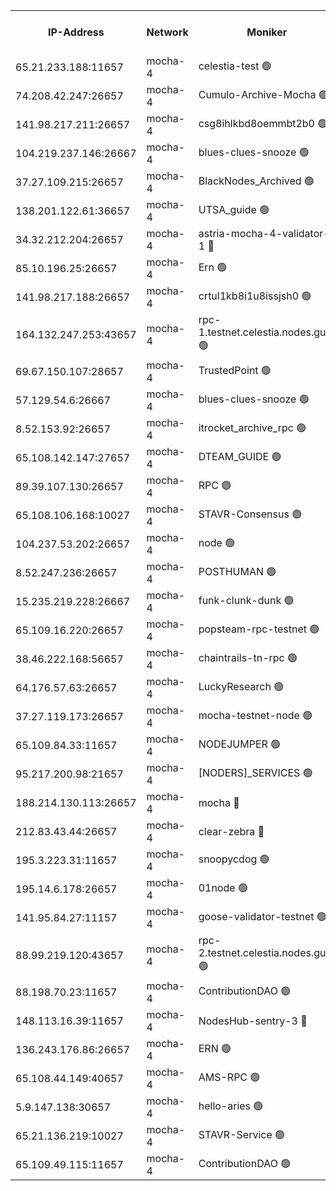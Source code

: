 


<table><tr><th>IP-Address</th><th>Network</th><th>Moniker</th><th>Latest Block Height</th><th>Earliest Block Height</th><th>Catching Up</th><th>Tx Index</th><th>Voting Power</th><th>Version</th><th>Scan Time</th></tr><tr><td>65.21.233.188:11657</td><td>mocha-4</td><td>celestia-test 🟢</td><td>4994657</td><td>0</td><td>False</td><td>on</td><td>0</td><td>3.3.1-mocha</td><td>2025-03-04T18:02:11.666693201UTC</td></tr><tr><td>74.208.42.247:26657</td><td>mocha-4</td><td>Cumulo-Archive-Mocha 🟢</td><td>4994628</td><td>1</td><td>False</td><td>on</td><td>0</td><td>3.4.0-mocha</td><td>2025-03-04T17:59:43.425702762UTC</td></tr><tr><td>141.98.217.211:26657</td><td>mocha-4</td><td>csg8ihlkbd8oemmbt2b0 🟢</td><td>4994630</td><td>1</td><td>False</td><td>on</td><td>0</td><td>3.4.0-mocha</td><td>2025-03-04T17:59:52.355232579UTC</td></tr><tr><td>104.219.237.146:26667</td><td>mocha-4</td><td>blues-clues-snooze 🟢</td><td>4994630</td><td>1</td><td>False</td><td>off</td><td>0</td><td>3.2.0-mocha</td><td>2025-03-04T17:59:53.534187798UTC</td></tr><tr><td>37.27.109.215:26657</td><td>mocha-4</td><td>BlackNodes_Archived 🟢</td><td>4994631</td><td>1</td><td>False</td><td>off</td><td>0</td><td>3.3.0-mocha</td><td>2025-03-04T17:59:58.396513407UTC</td></tr><tr><td>138.201.122.61:36657</td><td>mocha-4</td><td>UTSA_guide 🟢</td><td>4994631</td><td>1</td><td>False</td><td>on</td><td>0</td><td>3.4.0-mocha</td><td>2025-03-04T18:00:00.835121491UTC</td></tr><tr><td>34.32.212.204:26657</td><td>mocha-4</td><td>astria-mocha-4-validator-1 🔴</td><td>4994632</td><td>1</td><td>False</td><td>on</td><td>10509044</td><td>3.3.1-mocha</td><td>2025-03-04T18:00:01.148582636UTC</td></tr><tr><td>85.10.196.25:26657</td><td>mocha-4</td><td>Ern 🟢</td><td>4994634</td><td>1</td><td>False</td><td>on</td><td>0</td><td>3.4.0-mocha</td><td>2025-03-04T18:00:13.663205367UTC</td></tr><tr><td>141.98.217.188:26657</td><td>mocha-4</td><td>crtul1kb8i1u8issjsh0 🟢</td><td>4994636</td><td>1</td><td>False</td><td>on</td><td>0</td><td>3.4.0-mocha</td><td>2025-03-04T18:00:24.218186899UTC</td></tr><tr><td>164.132.247.253:43657</td><td>mocha-4</td><td>rpc-1.testnet.celestia.nodes.guru 🟢</td><td>4994643</td><td>1</td><td>False</td><td>on</td><td>0</td><td>3.4.0-mocha</td><td>2025-03-04T18:00:57.276393127UTC</td></tr><tr><td>69.67.150.107:28657</td><td>mocha-4</td><td>TrustedPoint 🟢</td><td>4994646</td><td>1</td><td>False</td><td>on</td><td>0</td><td>3.3.0-mocha</td><td>2025-03-04T18:01:13.215548631UTC</td></tr><tr><td>57.129.54.6:26667</td><td>mocha-4</td><td>blues-clues-snooze 🟢</td><td>4994647</td><td>1</td><td>False</td><td>off</td><td>0</td><td>3.2.0-mocha</td><td>2025-03-04T18:01:17.973003106UTC</td></tr><tr><td>8.52.153.92:26657</td><td>mocha-4</td><td>itrocket_archive_rpc 🟢</td><td>4994650</td><td>1</td><td>False</td><td>on</td><td>0</td><td>3.3.1-mocha</td><td>2025-03-04T18:01:33.787613804UTC</td></tr><tr><td>65.108.142.147:27657</td><td>mocha-4</td><td>DTEAM_GUIDE 🟢</td><td>4994653</td><td>1</td><td>False</td><td>on</td><td>0</td><td>3.3.1-mocha</td><td>2025-03-04T18:01:47.448882764UTC</td></tr><tr><td>89.39.107.130:26657</td><td>mocha-4</td><td>RPC 🟢</td><td>4994653</td><td>1</td><td>False</td><td>on</td><td>0</td><td>3.4.0-mocha</td><td>2025-03-04T18:01:49.811130234UTC</td></tr><tr><td>65.108.106.168:10027</td><td>mocha-4</td><td>STAVR-Consensus 🟢</td><td>4994657</td><td>1</td><td>False</td><td>on</td><td>0</td><td>3.4.0-mocha</td><td>2025-03-04T18:02:07.193401578UTC</td></tr><tr><td>104.237.53.202:26657</td><td>mocha-4</td><td>node 🟢</td><td>4994658</td><td>1</td><td>False</td><td>on</td><td>0</td><td>3.4.0-mocha</td><td>2025-03-04T18:02:15.353480362UTC</td></tr><tr><td>8.52.247.236:26657</td><td>mocha-4</td><td>POSTHUMAN 🟢</td><td>4994659</td><td>1</td><td>False</td><td>on</td><td>0</td><td>3.3.1-mocha</td><td>2025-03-04T18:02:20.698853723UTC</td></tr><tr><td>15.235.219.228:26667</td><td>mocha-4</td><td>funk-clunk-dunk 🟢</td><td>4994662</td><td>1</td><td>False</td><td>off</td><td>0</td><td>3.2.0-mocha</td><td>2025-03-04T18:02:33.990676680UTC</td></tr><tr><td>65.109.16.220:26657</td><td>mocha-4</td><td>popsteam-rpc-testnet 🟢</td><td>4994663</td><td>1</td><td>False</td><td>on</td><td>0</td><td>3.4.0-mocha</td><td>2025-03-04T18:02:40.971299302UTC</td></tr><tr><td>38.46.222.168:56657</td><td>mocha-4</td><td>chaintrails-tn-rpc 🟢</td><td>4994670</td><td>1</td><td>False</td><td>on</td><td>0</td><td>3.3.1</td><td>2025-03-04T18:03:13.121056028UTC</td></tr><tr><td>64.176.57.63:26657</td><td>mocha-4</td><td>LuckyResearch 🟢</td><td>4994637</td><td>1582001</td><td>False</td><td>off</td><td>0</td><td>3.3.1-mocha</td><td>2025-03-04T18:00:28.398465072UTC</td></tr><tr><td>37.27.119.173:26657</td><td>mocha-4</td><td>mocha-testnet-node 🟢</td><td>4994656</td><td>2631379</td><td>False</td><td>on</td><td>0</td><td>3.4.0-mocha</td><td>2025-03-04T18:02:06.821334278UTC</td></tr><tr><td>65.109.84.33:11657</td><td>mocha-4</td><td>NODEJUMPER 🟢</td><td>4994658</td><td>3214501</td><td>False</td><td>off</td><td>0</td><td>3.0.0-mocha</td><td>2025-03-04T18:02:15.723986088UTC</td></tr><tr><td>95.217.200.98:21657</td><td>mocha-4</td><td>[NODERS]_SERVICES 🟢</td><td>4994629</td><td>3453468</td><td>False</td><td>on</td><td>0</td><td>3.2.0-mocha</td><td>2025-03-04T17:59:49.915018252UTC</td></tr><tr><td>188.214.130.113:26657</td><td>mocha-4</td><td>mocha 🔴</td><td>4994637</td><td>4163991</td><td>False</td><td>off</td><td>100001</td><td>3.3.1</td><td>2025-03-04T18:00:26.661124141UTC</td></tr><tr><td>212.83.43.44:26657</td><td>mocha-4</td><td>clear-zebra 🔴</td><td>4994644</td><td>4200001</td><td>False</td><td>on</td><td>500001</td><td>3.3.1-mocha</td><td>2025-03-04T18:01:04.001743041UTC</td></tr><tr><td>195.3.223.31:11657</td><td>mocha-4</td><td>snoopycdog 🟢</td><td>4994665</td><td>4208501</td><td>False</td><td>off</td><td>0</td><td>3.3.1-mocha</td><td>2025-03-04T18:02:47.848209430UTC</td></tr><tr><td>195.14.6.178:26657</td><td>mocha-4</td><td>01node 🟢</td><td>4994650</td><td>4633398</td><td>False</td><td>on</td><td>0</td><td>3.3.1</td><td>2025-03-04T18:01:36.223077308UTC</td></tr><tr><td>141.95.84.27:11157</td><td>mocha-4</td><td>goose-validator-testnet 🟢</td><td>4994651</td><td>4732501</td><td>False</td><td>on</td><td>0</td><td>3.3.1</td><td>2025-03-04T18:01:38.910237748UTC</td></tr><tr><td>88.99.219.120:43657</td><td>mocha-4</td><td>rpc-2.testnet.celestia.nodes.guru 🟢</td><td>4994656</td><td>4786460</td><td>False</td><td>on</td><td>0</td><td>3.4.0-mocha</td><td>2025-03-04T18:02:04.417681683UTC</td></tr><tr><td>88.198.70.23:11657</td><td>mocha-4</td><td>ContributionDAO 🟢</td><td>4994645</td><td>4870504</td><td>False</td><td>off</td><td>0</td><td>3.4.0-mocha</td><td>2025-03-04T18:01:10.414498260UTC</td></tr><tr><td>148.113.16.39:11657</td><td>mocha-4</td><td>NodesHub-sentry-3 🔴</td><td>4994648</td><td>4873714</td><td>False</td><td>on</td><td>107152</td><td>3.3.1</td><td>2025-03-04T18:01:22.881605770UTC</td></tr><tr><td>136.243.176.86:26657</td><td>mocha-4</td><td>ERN 🟢</td><td>4994658</td><td>4954501</td><td>False</td><td>off</td><td>0</td><td>3.4.0-mocha</td><td>2025-03-04T18:02:12.342987248UTC</td></tr><tr><td>65.108.44.149:40657</td><td>mocha-4</td><td>AMS-RPC 🟢</td><td>4994650</td><td>4968112</td><td>False</td><td>on</td><td>0</td><td>3.2.0</td><td>2025-03-04T18:01:36.593867226UTC</td></tr><tr><td>5.9.147.138:30657</td><td>mocha-4</td><td>hello-aries 🟢</td><td>4994644</td><td>4991501</td><td>False</td><td>off</td><td>0</td><td>3.3.1-mocha</td><td>2025-03-04T18:01:03.677874504UTC</td></tr><tr><td>65.21.136.219:10027</td><td>mocha-4</td><td>STAVR-Service 🟢</td><td>4994630</td><td>4994001</td><td>False</td><td>on</td><td>0</td><td>3.4.0-mocha</td><td>2025-03-04T17:59:52.757359677UTC</td></tr><tr><td>65.109.49.115:11657</td><td>mocha-4</td><td>ContributionDAO 🟢</td><td>4994646</td><td>4994622</td><td>False</td><td>off</td><td>0</td><td>3.4.0-mocha</td><td>2025-03-04T18:01:13.603584053UTC</td></tr></table>